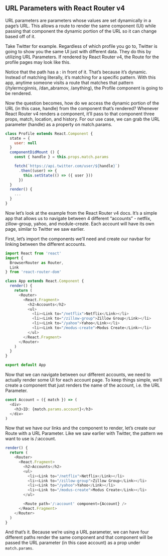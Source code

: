 ## URL Parameters with React Router v4

URL parameters are parameters whose values are set dynamically in a page’s URL. This allows a route to render the same component (UI) while passing that component the dynamic portion of the URL so it can change based off of it.

Take Twitter for example. Regardless of which profile you go to, Twitter is going to show you the same UI just with different data. They do this by utilizing URL Parameters. If rendered by React Router v4, the Route for the profile pages may look like this.

<Route path='/:handle' component={Profile} />
Notice that the path has a : in front of it. That’s because it’s dynamic. Instead of matching literally, it’s matching for a specific pattern. With this app, anytime someone visits a route that matches that pattern (/tylermcginnis, /dan_abramov, /anything), the Profile component is going to be rendered.

Now the question becomes, how do we access the dynamic portion of the URL (in this case, handle) from the component that’s rendered? Whenever React Router v4 renders a component, it’ll pass to that component three props, match, location, and history. For our use case, we can grab the URL parameter (handle) as a property on match.params.
```Javascript
class Profile extends React.Component {
  state = {
    user: null
  }
  componentDidMount () {
    const { handle } = this.props.match.params

    fetch(`https://api.twitter.com/user/${handle}`)
      .then((user) => {
        this.setState(() => ({ user }))
      })
  }
  render() {
    ...
  }
}
```
Now let’s look at the example from the React Router v4 docs. It’s a simple app that allows us to navigate between 4 different “accounts” - netflix, zillow-group, yahoo, and module-create. Each account will have its own page, similar to Twitter we saw earlier.

First, let’s import the components we’ll need and create our navbar for linking between the different accounts.
```Javascript
import React from 'react'
import {
  BrowserRouter as Router,
  Link
} from 'react-router-dom'

class App extends React.Component {
  render() {
    return (
      <Router>
        <React.Fragment>
          <h2>Accounts</h2>
          <ul>
            <li><Link to="/netflix">Netflix</Link></li>
            <li><Link to="/zillow-group">Zillow Group</Link></li>
            <li><Link to="/yahoo">Yahoo</Link></li>
            <li><Link to="/modus-create">Modus Create</Link></li>
          </ul>
        </React.Fragment>
      </Router>
    )
  }
}

export default App
```
Now that we can navigate between our different accounts, we need to actually render some UI for each account page. To keep things simple, we’ll create a component that just renders the name of the account, i.e. the URL Parameter.
```Javascript
const Account = ({ match }) => (
  <div>
    <h3>ID: {match.params.account}</h3>
  </div>
)
```
Now that we have our links and the component to render, let’s create our Route with a URL Parameter. Like we saw earlier with Twitter, the pattern we want to use is /:account.

```Javascript
render() {
  return (
    <Router>
      <React.Fragment>
        <h2>Accounts</h2>
        <ul>
          <li><Link to="/netflix">Netflix</Link></li>
          <li><Link to="/zillow-group">Zillow Group</Link></li>
          <li><Link to="/yahoo">Yahoo</Link></li>
          <li><Link to="/modus-create">Modus Create</Link></li>
        </ul>

        <Route path='/:account' component={Account} />
      </React.Fragment>
    </Router>
  )
}
```

And that’s it. Because we’re using a URL parameter, we can have four different paths render the same component and that component will be passed the URL parameter (in this case account) as a prop under `match.params`.